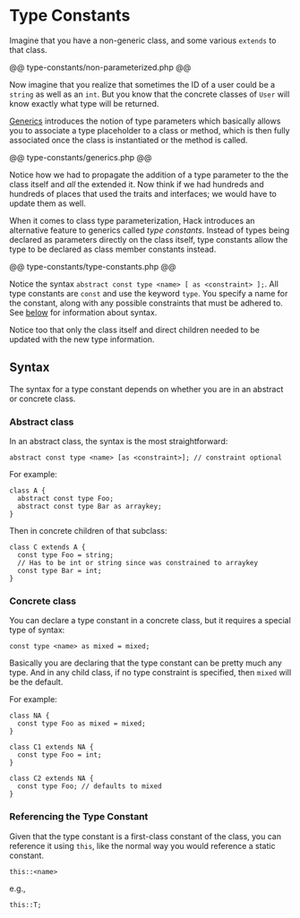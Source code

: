 # Type Constants

Imagine that you have a non-generic class, and some various `extends` to that class. 

@@ type-constants/non-parameterized.php @@

Now imagine that you realize that sometimes the ID of a user could be a `string` as well as an `int`. But you know that the concrete classes of `User` will know exactly what type will be returned.

[Generics](../generics/intro.md) introduces the notion of type parameters which basically allows you to associate a type placeholder to a class or method, which is then fully associated once the class is instantiated or the method is called.

@@ type-constants/generics.php @@

Notice how we had to propagate the addition of a type parameter to the the class itself and *all* the extended it. Now think if we had hundreds and hundreds of places that used the traits and interfaces; we would have to update them as well.

When it comes to class type parameterization, Hack introduces an alternative feature to generics called *type constants*. Instead of types being declared as parameters directly on the class itself, type constants allow the type to be declared as class member constants instead.

@@ type-constants/type-constants.php @@

Notice the syntax `abstract const type <name> [ as <constraint> ];`. All type constants are `const` and use the keyword `type`. You specify a name for the constant, along with any possible constraints that must be adhered to. See [below](#syntax) for information about syntax.

Notice too that only the class itself and direct children needed to be updated with the new type information.

## Syntax

The syntax for a type constant depends on whether you are in an abstract or concrete class.

### Abstract class

In an abstract class, the syntax is the most straightforward:

```
abstract const type <name> [as <constraint>]; // constraint optional
```

For example:

```
class A {
  abstract const type Foo;
  abstract const type Bar as arraykey;
}
```

Then in concrete children of that subclass:

```
class C extends A {
  const type Foo = string;
  // Has to be int or string since was constrained to arraykey
  const type Bar = int; 
}
```

### Concrete class

You can declare a type constant in a concrete class, but it requires a special type of syntax:

```
const type <name> as mixed = mixed;
```

Basically you are declaring that the type constant can be pretty much any type. And in any child class, if no type constraint is specified, then `mixed` will be the default.

For example:

```
class NA {
  const type Foo as mixed = mixed;
}

class C1 extends NA {
  const type Foo = int;
}

class C2 extends NA {
  const type Foo; // defaults to mixed
}
```

### Referencing the Type Constant

Given that the type constant is a first-class constant of the class, you can reference it using `this`, like the normal way you would reference a static constant.

```
this::<name>
```

e.g.,

```
this::T;
```
